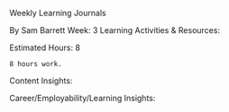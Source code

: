 Weekly Learning Journals

By Sam Barrett
Week: 3
Learning Activities & Resources:


Estimated Hours: 8

    8 hours work.

Content Insights:



Career/Employability/Learning Insights:


